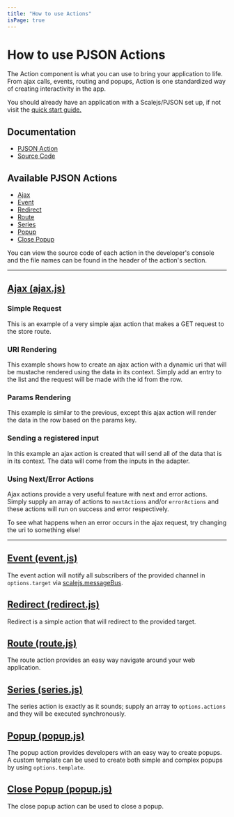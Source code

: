 ```yaml
---
title: "How to use Actions"
isPage: true
---
```


<script>
    var ajaxJson = {
        "type": "editor",
        "id": "ajaxJson",
        "value": {
            "type": "action",
            "actionType": "ajax",
            "text": "SUBMIT",
            "options": {
                "target": {
                    "uri": "store",
                }
            }
        },
        "output": true,
        "classes": "editor",
        "outputClasses": "output"
    };

    var ajaxMustache = {
        "type": "editor",
        "id": "ajaxMustache",
        "value": {
            "type": "adapter",
            "id": "dashboardAdapter",
            "dataSourceEndpoint": {
                "target": {
                    "uri": "stores"
                },
                "keyMap": {
                    "dataKey": "stores"
                }
            },
            "children": [
                {
                    "type": "listAdvanced",
                    "id": "stores",
                    "list": {
                        "type": "list",
                        "label": "Stores",
                        "classes": "list-advanced",
                        "options": {
                            "subscribeToData": true
                        },
                        "items": [
                            {
                                "id": "id",
                                "label": "ID",
                                "type": "input",
                                "inputType": "text"
                            },
                            {
                                "id": "name",
                                "label": "NAME",
                                "type": "input",
                                "inputType": "text"
                            },
                            {
                                "type": "action",
                                "actionType": "ajax",
                                "text": "Submit",
                                "classes": "center",
                                "options": {
                                    "target": {
                                        "uri": "example/{{id}}",
                                        "options": {
                                            "type": "POST"
                                        }
                                    }
                                }
                            }
                        ]
                    }
                }
            ]
        },
        "output": true,
        "classes": "editor",
        "outputClasses": "output"
    };

    var ajaxParams = {
        "type": "editor",
        "id": "editorJson",
        "value": {
            "type": "adapter",
            "id": "dashboardAdapter",
            "dataSourceEndpoint": {
                "target": {
                    "uri": "stores"
                },
                "keyMap": {
                    "dataKey": "stores"
                }
            },
            "children": [
                {
                    "type": "listAdvanced",
                    "id": "stores",
                    "list": {
                        "type": "list",
                        "label": "Stores",
                        "classes": "list-advanced",
                        "options": {
                            "subscribeToData": true
                        },
                        "items": [
                            {
                                "id": "id",
                                "label": "ID",
                                "type": "input",
                                "inputType": "text"
                            },
                            {
                                "id": "name",
                                "label": "NAME",
                                "type": "input",
                                "inputType": "text"
                            },
                            {
                                "type": "action",
                                "actionType": "ajax",
                                "text": "Submit",
                                "classes": "center",
                                "options": {
                                    "target": {
                                        "uri": "example",
                                        "options": {
                                            "type": "POST"
                                        }
                                    },
                                    "params": {
                                        "name": "{{name}}"
                                    }
                                }
                            }
                        ]
                    }
                }
            ]
        },
        "output": true,
        "classes": "editor",
        "outputClasses": "output"
    };

    var ajaxInputs = {
        "type": "editor",
        "id": "ajaxInputs",
        "value": {
            "type": "adapter",
            "id": "dashboardAdapter",
            "dataSourceEndpoint": {
                "target": {
                    "uri": "stores"
                },
                "keyMap": {
                    "dataKey": "stores"
                }
            },
            "children": [
                {
                    "type": "listAdvanced",
                    "id": "stores",
                    "list": {
                        "type": "list",
                        "label": "Stores",
                        "classes": "list-advanced",
                        "options": {
                            "subscribeToData": true
                        },
                        "items": [
                            {
                                "id": "id",
                                "label": "ID",
                                "type": "input",
                                "inputType": "text"
                            },
                            {
                                "id": "name",
                                "label": "NAME",
                                "type": "input",
                                "inputType": "text"
                            },
                            {
                                "id": "location",
                                "label": "LOCATION",
                                "type": "input",
                                "inputType": "text"
                            }
                        ]
                    }
                },
                {
                    "type": "action",
                    "actionType": "ajax",
                    "text": "Submit",
                    "classes": "center",
                    "options": {
                        "target": {
                            "uri": "example",
                            "options": {
                                "type": "POST"
                            }
                        }
                    }
                }
            ]
        },
        "output": true,
        "classes": "editor",
        "outputClasses": "output"
    };

    var nextErrorActions = {
        "type": "editor",
        "id": "nextErrorActions",
        "value": {
            "type": "action",
            "actionType": "ajax",
            "text": "SUBMIT",
            "options": {
                "target": {
                    "uri": "colors",
                },
                "nextActions": [
                    {
                        "type": "action",
                        "actionType": "popup",
                        "options": {
                            "title": "Success!",
                            "template": "action_popup_template",
                            "message": "This is a popup in the next action of an ajax request!",
                            "hideDelay": 2000
                        }
                    }
                ],
                "errorActions": [
                    {
                        "type": "action",
                        "actionType": "popup",
                        "options": {
                            "title": "Error!",
                            "template": "action_popup_template",
                            "message": "This is a popup in the error action of an ajax request",
                            "hideDelay": 2000
                        }
                    }
                ]
            }
        },
        "output": true,
        "classes": "editor",
        "outputClasses": "output"
    };

    var eventJson = {
        "type": "editor",
        "id": "eventJson",
        "value": {
            "type": "action",
            "actionType": "event",
            "options": {
                "target": "my_grid.add",
                "params": [
                    {
                        "status": "{{status}}"
                    }
                ],
                "useOptions": true
            }
        },
        "output": false,
        "classes": "editor"
    };

    var redirectJson = {
        "type": "editor",
        "id": "redirectJson",
        "value": {
            "type": "action",
            "actionType": "redirect",
            "text": "Redirect",
            "options": {
                "target": "https://www.google.com"
            }
        },
        "output": true,
        "classes": "editor",
        "outputClasses": "output"
    };

    var routeJson = {
        "type": "editor",
        "id": "routeJson",
        "value": {
            "type": "action",
            "actionType": "route",
            "text": "Add User",
            "options": {
                "target": "add-user"
            }
        },
        "output": true,
        "classes": "editor",
        "outputClasses": "output"
    };

    var seriesJson = {
        "type": "editor",
        "id": "seriesJson",
        "value": {
            "type": "action",
            "actionType": "series",
            "text": "Start Actions",
            "options": {
                "actions": [
                    {
                        "type": "action",
                        "actionType": "route",
                        "text": "Add User",
                        "options": {
                            "target": "add-user"
                        }
                    },
                    {
                        "type": "action",
                        "actionType": "event",
                        "options": {
                            "target": "my_grid.add",
                            "params": [                            
                                {
                                    "name": "{{request.name}}",
                                    "endpoint": "{{request.uri}}",
                                    "status": "{{status}}"
                                }
                            ],
                            "useOptions": true
                        }
                    }
                ]
            }
        },
        "output": true,
        "classes": "editor",
        "outputClasses": "output"
    };

    var popupJson = {
        "type": "editor",
        "id": "popupJson",
        "value": {
            "type": "action",
            "text": "Popup",
            "actionType": "popup",
            "options": {
                "title": "Success",
                "template": "action_popup_template",
                "message": "Your form has been submitted successfully"
            }
        },
        "output": true,
        "classes": "editor",
        "outputClasses": "output"
    };

    var closePopupJson = {
        "type": "editor",
        "id": "closePopupJson",
        "value": {
            "type": "action",
            "text": "Close Popup",
            "actionType": "closePopup"
        },
        "output": true,
        "classes": "editor",
        "outputClasses": "output"
    }
</script>

# How to use PJSON Actions

The Action component is what you can use to bring your application to life. From ajax calls, events, routing and popups, Action is one standardized way of creating interactivity in the app.

You should already have an application with a Scalejs/PJSON set up, if not visit the [quick start guide.](https://eikospartners.github.io/scalejs/quick-start.html)

## Documentation
* [PJSON Action](https://eikospartners.github.io/scalejs.metadataFactory-common/doc/module-action.html)
* [Source Code](https://github.com/EikosPartners/scalejs.metadataFactory-common/tree/master/src/action)

## Available PJSON Actions
* [Ajax](#ajax)
* [Event](#event)
* [Redirect](#redirect)
* [Route](#route)
* [Series](#series)
* [Popup](#popup)
* [Close Popup](#close_popup)

You can view the source code of each action in the developer's console and the file names can be found in the header of the action's section.

<hr>

<div id="ajax"></div>

## [Ajax (ajax.js)](https://eikospartners.github.io/scalejs.metadataFactory-common/doc/module-ajax.html)

### __Simple Request__
This is an example of a very simple ajax action that makes a GET request to the store route.
<div class="editor-container container-small" data-bind="metadataFactory: ajaxJson"></div>

### __URI Rendering__
This example shows how to create an ajax action with a dynamic uri that will be mustache rendered using the data in its context.
Simply add an entry to the list and the request will be made with the id from the row.
<div class="editor-container container-large" data-bind="metadataFactory: ajaxMustache"></div>

### __Params Rendering__
This example is similar to the previous, except this ajax action will render the data in the row based on the params key.
<div class="editor-container container-large" data-bind="metadataFactory: ajaxParams"></div>

### __Sending a registered input__
In this example an ajax action is created that will send all of the data that is in its context. The data will come from the inputs in the adapter.
<div class="editor-container container-large" data-bind="metadataFactory: ajaxInputs"></div>

### __Using Next/Error Actions__
Ajax actions provide a very useful feature with next and error actions. Simply supply an array of actions to `nextActions` and/or `errorActions` and these actions will run on success and error respectively.

To see what happens when an error occurs in the ajax request, try changing the uri to something else!
<div class="editor-container container-large" data-bind="metadataFactory: nextErrorActions"></div>

<hr>

<div id="event"></div>

## [Event (event.js)](https://eikospartners.github.io/scalejs.metadataFactory-common/doc/module-event.html)
The event action will notify all subscribers of the provided channel in `options.target` via [scalejs.messageBus](https://github.com/EikosPartners/scalejs.messageBus).
<div class="editor-container container-small" data-bind="metadataFactory: eventJson"></div>

<div id="redirect"></div>

## [Redirect (redirect.js)](https://eikospartners.github.io/scalejs.metadataFactory-common/doc/module-redirect.html)
Redirect is a simple action that will redirect to the provided target.
<div class="editor-container container-small" data-bind="metadataFactory: redirectJson"></div>

<div id="route"></div>

## [Route (route.js)](https://eikospartners.github.io/scalejs.metadataFactory-common/doc/module-route.html)
The route action provides an easy way navigate around your web application.
<div class="editor-container container-small" data-bind="metadataFactory: routeJson"></div>

<div id="series"></div>

## [Series (series.js)](https://eikospartners.github.io/scalejs.metadataFactory-common/doc/module-series.html)
The series action is exactly as it sounds; supply an array to `options.actions` and they will be executed synchronously.
<div class="editor-container container-large" data-bind="metadataFactory: seriesJson"></div>

<div id="popup"></div>

## [Popup (popup.js)](https://eikospartners.github.io/scalejs.metadataFactory-common/doc/module-popup.html)
The popup action provides developers with an easy way to create popups. A custom template can be used to create both simple and complex popups by using `options.template`.
<div class="editor-container container-small" data-bind="metadataFactory: popupJson"></div>

<div id="close_popup"></div>

## [Close Popup (popup.js)](https://eikospartners.github.io/scalejs.metadataFactory-common/doc/module-popup.html)
The close popup action can be used to close a popup.
<div class="editor-container container-xs" data-bind="metadataFactory: closePopupJson"></div>

<script src="https://eikospartners.github.io/scalejs-dev/build/app.bundle.js"></script>